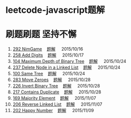 # leetcode-javascript题解
# 刷题刷题 坚持不懈

1. [292 NimGame](https://leetcode.com/problems/nim-game/)&nbsp;&nbsp;&nbsp;&nbsp;[题解](https://github.com/QuoniamYIF/leetcode-javascript-/issues/1)&nbsp;&nbsp;&nbsp;&nbsp;&nbsp;2015/10/16
2. [258	Add Digits](https://leetcode.com/problems/add-digits/)&nbsp;&nbsp;&nbsp;&nbsp;[题解](https://github.com/QuoniamYIF/leetcode-javascript-/issues/2)&nbsp;&nbsp;&nbsp;&nbsp;&nbsp;2015/10/17
3. [104	Maximum Depth of Binary Tree](https://leetcode.com/problems/maximum-depth-of-binary-tree/)&nbsp;&nbsp;&nbsp;&nbsp;[题解](https://github.com/QuoniamYIF/leetcode-javascript-/issues/3)&nbsp;&nbsp;&nbsp;&nbsp;&nbsp;2015/10/24
4. [237	Delete Node in a Linked List](https://leetcode.com/problems/delete-node-in-a-linked-list/)&nbsp;&nbsp;&nbsp;&nbsp;[题解](https://github.com/QuoniamYIF/leetcode-javascript-/issues/4)&nbsp;&nbsp;&nbsp;&nbsp;&nbsp;2015/10/24
5.  [100	Same Tree](https://leetcode.com/problems/same-tree/)&nbsp;&nbsp;&nbsp;&nbsp;[题解](https://github.com/QuoniamYIF/leetcode-javascript-/issues/5)&nbsp;&nbsp;&nbsp;&nbsp;&nbsp;2015/10/24
6.  [283	Move Zeroes](https://leetcode.com/problems/move-zeroes/)&nbsp;&nbsp;&nbsp;&nbsp;[题解](https://github.com/QuoniamYIF/leetcode-javascript-/issues/6)&nbsp;&nbsp;&nbsp;&nbsp;&nbsp;2015/10/28
7.  [226	Invert Binary Tree](https://leetcode.com/problems/invert-binary-tree/)&nbsp;&nbsp;&nbsp;&nbsp;[题解](https://github.com/QuoniamYIF/leetcode-javascript-/issues/7)&nbsp;&nbsp;&nbsp;&nbsp;&nbsp;2015/10/28
8.  [217	Contains Duplicate](https://leetcode.com/problems/contains-duplicate/)&nbsp;&nbsp;&nbsp;&nbsp;[题解](https://github.com/QuoniamYIF/leetcode-javascript-/issues/8)&nbsp;&nbsp;&nbsp;&nbsp;&nbsp;2015/10/28
9.  [169	Majority Element](https://leetcode.com/problems/majority-element/)&nbsp;&nbsp;&nbsp;&nbsp;[题解](https://github.com/QuoniamYIF/leetcode-javascript-/issues/9)&nbsp;&nbsp;&nbsp;&nbsp;&nbsp;2015/11/07
10. [206	Reverse Linked List](https://leetcode.com/problems/reverse-linked-list/)&nbsp;&nbsp;&nbsp;&nbsp;[题解](https://github.com/QuoniamYIF/leetcode-javascript-/issues/10)&nbsp;&nbsp;&nbsp;&nbsp;&nbsp;2015/11/07
11. [202	Happy Number](https://leetcode.com/problems/happy-number/)&nbsp;&nbsp;&nbsp;&nbsp;[题解](https://github.com/QuoniamYIF/leetcode-javascript-/issues/11)&nbsp;&nbsp;&nbsp;&nbsp;&nbsp;2015/11/09
